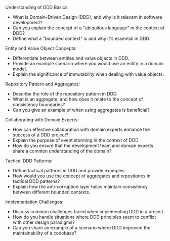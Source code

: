 Understanding of DDD Basics:
- What is Domain-Driven Design (DDD), and why is it relevant in software development?
- Can you explain the concept of a "ubiquitous language" in the context of DDD?
- Define what a "bounded context" is and why it's essential in DDD.

Entity and Value Object Concepts:
- Differentiate between entities and value objects in DDD.
- Provide an example scenario where you would use an entity in a domain model.
- Explain the significance of immutability when dealing with value objects.

Repository Pattern and Aggregates:
- Describe the role of the repository pattern in DDD.
- What is an aggregate, and how does it relate to the concept of consistency boundaries?
- Can you give an example of when using aggregates is beneficial?

Collaborating with Domain Experts:
- How can effective collaboration with domain experts enhance the success of a DDD project?
- Explain the purpose of event storming in the context of DDD.
- How do you ensure that the development team and domain experts share a common understanding of the domain?

Tactical DDD Patterns:
- Define tactical patterns in DDD and provide examples.
- How would you use the concept of aggregates and repositories in tactical DDD patterns?
- Explain how the anti-corruption layer helps maintain consistency between different bounded contexts.

Implementation Challenges:
- Discuss common challenges faced when implementing DDD in a project.
- How do you handle situations where DDD principles seem to conflict with other design paradigms?
- Can you share an example of a scenario where DDD improved the maintainability of a codebase?